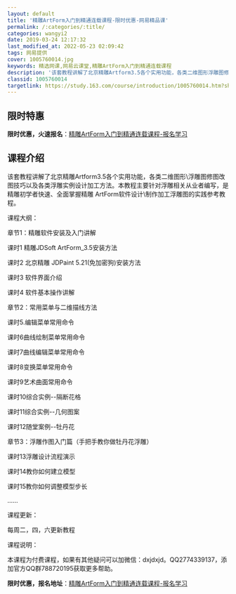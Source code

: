 ```yaml
---
layout: default
title: '精雕ArtForm入门到精通连载课程-限时优惠-网易精品课'
permalink: /:categories/:title/
categories: wangyi2
date: 2019-03-24 12:17:32
last_modified_at: 2022-05-23 02:09:42
tags: 网易提供
cover: 1005760014.jpg
keywords: 精选网课,网易云课堂,精雕ArtForm入门到精通连载课程
description: '该套教程讲解了北京精雕Artform3.5各个实用功能，各类二维图形浮雕图修图改图技巧以及各类浮雕实例设计加工方法。本教'
classid: 1005760014
targetlink: https://study.163.com/course/introduction/1005760014.htm?share=1&shareId=1025206652&utm_campaign=share&utm_medium=iphoneShare&utm_source=&utm_u=1025206652
---
```


## 限时特惠

**限时优惠，火速报名**：[精雕ArtForm入门到精通连载课程-报名学习](https://study.163.com/course/introduction/1005760014.htm?share=1&shareId=1025206652&utm_campaign=share&utm_medium=iphoneShare&utm_source=&utm_u=1025206652)

## 课程介绍

该套教程讲解了北京精雕Artform3.5各个实用功能，各类二维图形\浮雕图修图改图技巧以及各类浮雕实例设计加工方法。本教程主要针对浮雕相关从业者编写，是精雕初学者快速、全面掌握精雕 ArtForm软件设计\制作加工浮雕图的实践参考教程。

课程大纲：

章节1：精雕软件安装及入门讲解

课时1 精雕JDSoft ArtForm_3.5安装方法

课时2 北京精雕 JDPaint 5.21(免加密狗)安装方法

课时3 软件界面介绍

课时4 软件基本操作讲解

章节2：常用菜单与二维描线方法

课时5.编辑菜单常用命令

课时6曲线绘制菜单常用命令

课时7曲线编辑菜单常用命令

课时8变换菜单常用命令

课时9艺术曲面常用命令

课时10综合实例--隔断花格

课时11综合实例--几何图案

课时12随堂案例--牡丹花

章节3：浮雕作图入门篇（手把手教你做牡丹花浮雕）

课时13浮雕设计流程演示

课时14教你如何建立模型       

课时15教你如何调整模型步长  

……

课程更新：

每周二，四，六更新教程

课程说明：

本课程为付费课程，如果有其他疑问可以加微信：dxjdxjd。QQ2774339137，添加官方QQ群788720195获取更多帮助。

**限时优惠，报名地址**：[精雕ArtForm入门到精通连载课程-报名学习](https://study.163.com/course/introduction/1005760014.htm?share=1&shareId=1025206652&utm_campaign=share&utm_medium=iphoneShare&utm_source=&utm_u=1025206652)

